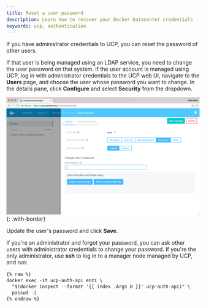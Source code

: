 ```yaml
---
title: Reset a user password
description: Learn how to recover your Docker Datacenter credentials
keywords: ucp, authentication
---
```


If you have administrator credentials to UCP, you can reset the password of
other users.

If that user is being managed using an LDAP service, you need to change the
user password on that system. If the user account is managed using UCP,
log in with administrator credentials to the UCP web UI, navigate to
the **Users** page, and choose the user whose password you want to change.
In the details pane, click **Configure** and select **Security** from the
dropdown.

![](../../images/recover-a-user-password-1.png){: .with-border}

Update the user's password and click **Save**.

If you're an administrator and forgot your password, you can ask other users
with administrator credentials to change your password.
If you're the only administrator, use **ssh** to log in to a manager
node managed by UCP, and run:

```none
{% raw %}
docker exec -it ucp-auth-api enzi \
  "$(docker inspect --format '{{ index .Args 0 }}' ucp-auth-api)" \
  passwd -i
{% endraw %}  
```
